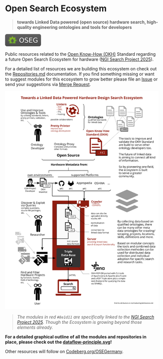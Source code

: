# Open Search Ecosystem 
> **towards Linked Data powered (open source) hardware search, high-quality engineering ontologies and tools for developers**

[![In cooperation with Open Source Ecology Germany](
    https://raw.githubusercontent.com/osegermany/tiny-files/master/res/media/img/badge-oseg.svg)](
    https://www.ose-germany.de/die-bewegung/)

Public resources related to the [Open Know-How (OKH)][OKH] Standard
regarding a future Open Search Ecosystem for hardware ([NGI Search Project 2025]). 

For a detailed list of resources we are building this ecosystem on check out the [Repositories.md](Repositories.md) documentation. If you find something missing or want to suggest modules for this ecosystem to grow better please file an [Issue](https://github.com/OSEGermany/OpenSearchEcosystem/issues/new) or send your suggestions via [Merge Request](https://github.com/OSEGermany/OpenSearchEcosystem/compare).



![](res/media/img/ngi-search-ecosystem.svg)
>*The modules in red `#8e1d11` are specifically linked to the [NGI Search Project 2025]. Though the Ecosystem is growing beyond those elements already.*

**For a detailed graphical outline of all the modules and repositories in place, please check out the [dataflow-principle.svg](res/media/img/dataflow-principle.svg)!**



Other resources will follow on [Codeberg.org/OSEGermany](https://codeberg.org/OSEGermany).

[OKH]: https://github.com/iop-alliance/OpenKnowHow
[NGI Search Project 2025]: https://www.ngisearch.eu/view/Events/OC5Searchers#HOSE
